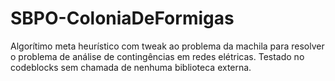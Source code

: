 # SBPO-ColoniaDeFormigas

Algorítimo meta heurístico com tweak ao problema da machila para resolver o problema de análise de contingências em redes elétricas.
Testado no codeblocks sem chamada de nenhuma biblioteca externa.
